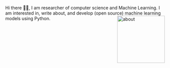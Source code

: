

<!-- <img style="float: right;" src="whatever.jpg"> -->
 Hi there 👋🏻, I am researcher of computer science and Machine Learning. I am interested in, write about, and develop (open source) machine learning models using Python.<img src="https://github.com/samanemami/samanemami/blob/main/docs/HelloWorld.gif" alt="about" style="height:150px;float: right;">

